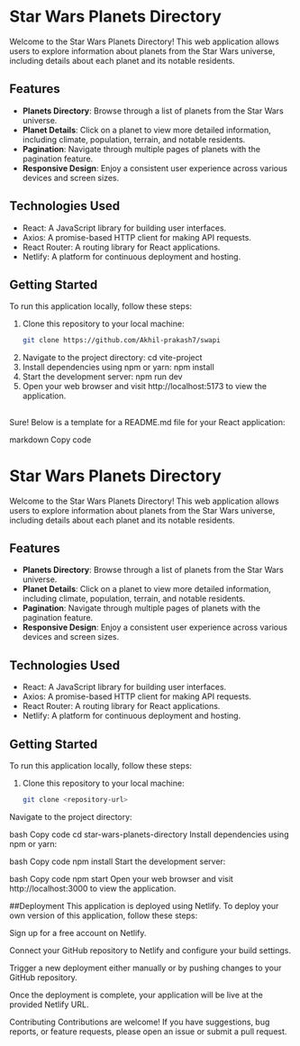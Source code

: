 # Star Wars Planets Directory

Welcome to the Star Wars Planets Directory! This web application allows users to explore information about planets from the Star Wars universe, including details about each planet and its notable residents.

## Features

- **Planets Directory**: Browse through a list of planets from the Star Wars universe.
- **Planet Details**: Click on a planet to view more detailed information, including climate, population, terrain, and notable residents.
- **Pagination**: Navigate through multiple pages of planets with the pagination feature.
- **Responsive Design**: Enjoy a consistent user experience across various devices and screen sizes.

## Technologies Used

- React: A JavaScript library for building user interfaces.
- Axios: A promise-based HTTP client for making API requests.
- React Router: A routing library for React applications.
- Netlify: A platform for continuous deployment and hosting.

## Getting Started

To run this application locally, follow these steps:

1. Clone this repository to your local machine:
   ```bash
   git clone https://github.com/Akhil-prakash7/swapi
2. Navigate to the project directory: cd vite-project
3. Install dependencies using npm or yarn: npm install
4. Start the development server: npm run dev
5. Open your web browser and visit http://localhost:5173 to view the application.
##
Sure! Below is a template for a README.md file for your React application:

markdown
Copy code
# Star Wars Planets Directory

Welcome to the Star Wars Planets Directory! This web application allows users to explore information about planets from the Star Wars universe, including details about each planet and its notable residents.

## Features

- **Planets Directory**: Browse through a list of planets from the Star Wars universe.
- **Planet Details**: Click on a planet to view more detailed information, including climate, population, terrain, and notable residents.
- **Pagination**: Navigate through multiple pages of planets with the pagination feature.
- **Responsive Design**: Enjoy a consistent user experience across various devices and screen sizes.

## Technologies Used

- React: A JavaScript library for building user interfaces.
- Axios: A promise-based HTTP client for making API requests.
- React Router: A routing library for React applications.
- Netlify: A platform for continuous deployment and hosting.

## Getting Started

To run this application locally, follow these steps:

1. Clone this repository to your local machine:
   ```bash
   git clone <repository-url>
Navigate to the project directory:

bash
Copy code
cd star-wars-planets-directory
Install dependencies using npm or yarn:

bash
Copy code
npm install
Start the development server:

bash
Copy code
npm start
Open your web browser and visit http://localhost:3000 to view the application.

##Deployment
This application is deployed using Netlify. To deploy your own version of this application, follow these steps:

Sign up for a free account on Netlify.

Connect your GitHub repository to Netlify and configure your build settings.

Trigger a new deployment either manually or by pushing changes to your GitHub repository.

Once the deployment is complete, your application will be live at the provided Netlify URL.

Contributing
Contributions are welcome! If you have suggestions, bug reports, or feature requests, please open an issue or submit a pull request.
